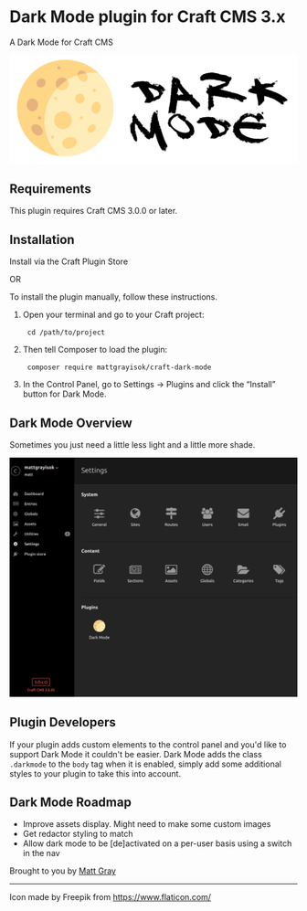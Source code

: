 # Dark Mode plugin for Craft CMS 3.x

A Dark Mode for Craft CMS

![Logo](resources/img/plugin-logo.png)

## Requirements

This plugin requires Craft CMS 3.0.0 or later.

## Installation

Install via the Craft Plugin Store

OR

To install the plugin manually, follow these instructions.

1. Open your terminal and go to your Craft project:

        cd /path/to/project

2. Then tell Composer to load the plugin:

        composer require mattgrayisok/craft-dark-mode

3. In the Control Panel, go to Settings → Plugins and click the “Install” button for Dark Mode.

## Dark Mode Overview

Sometimes you just need a little less light and a little more shade.

![Screenshot](resources/img/screengrab.png)

## Plugin Developers

If your plugin adds custom elements to the control panel and you'd like to support Dark Mode
it couldn't be easier. Dark Mode adds the class `.darkmode` to the `body` tag when it is enabled,
simply add some additional styles to your plugin to take this into account.

## Dark Mode Roadmap

* Improve assets display. Might need to make some custom images
* Get redactor styling to match
* Allow dark mode to be [de]activated on a per-user basis using a switch in the nav

Brought to you by [Matt Gray](https://mattgrayisok.com)

---

Icon made by Freepik from https://www.flaticon.com/

